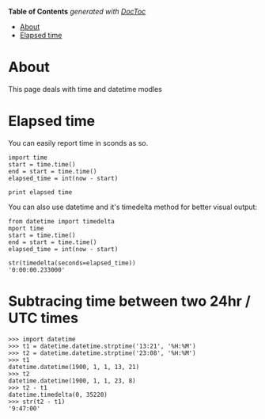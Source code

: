 <!-- START doctoc generated TOC please keep comment here to allow auto update -->
<!-- DON'T EDIT THIS SECTION, INSTEAD RE-RUN doctoc TO UPDATE -->
**Table of Contents**  *generated with [DocToc](https://github.com/thlorenz/doctoc)*

- [About](#about)
- [Elapsed time](#elapsed-time)

<!-- END doctoc generated TOC please keep comment here to allow auto update -->

# About
 
This page deals with time and datetime modles
 
# Elapsed time
 
You can easily report time in sconds as so.

```
import time
start = time.time()
end = start = time.time()
elapsed_time = int(now - start)

print elapsed time
```
 
You can also use datetime and it's timedelta method for better visual output:
```
from datetime import timedelta
mport time
start = time.time()
end = start = time.time()
elapsed_time = int(now - start)

str(timedelta(seconds=elapsed_time))
'0:00:00.233000'
```

# Subtracing time between two 24hr / UTC times

```
>>> import datetime
>>> t1 = datetime.datetime.strptime('13:21', '%H:%M')
>>> t2 = datetime.datetime.strptime('23:08', '%H:%M')
>>> t1
datetime.datetime(1900, 1, 1, 13, 21)
>>> t2
datetime.datetime(1900, 1, 1, 23, 8)
>>> t2 - t1
datetime.timedelta(0, 35220)
>>> str(t2 - t1)
'9:47:00'
```

